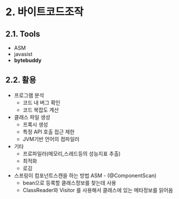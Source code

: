 # 2. 바이트코드조작

## 2.1. Tools

- ASM
- javasist
- **bytebuddy**

## 2.2. 활용

- 프로그램 분석
  - 코드 내 버그 확인
  - 코드 복잡도 계산
- 클래스 파일 생성
  - 프록시 생성
  - 특정 API 호출 접근 제한
  - JVM기반 언어의 컴파일러
- 기타
  - 프로파일러(메모리,스레드등의 성능지표 추출)
  - 최적화
  - 로깅
- 스프링이 컴포넌트스캔을 하는 방법 ASM - (@ComponentScan)
  - bean으로 등록할 클래스정보를 찾는데 사용
  - ClassReader와 Visitor 를 사용해서 클래스에 있는 메타정보를 읽어옴